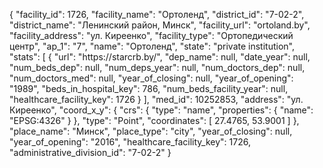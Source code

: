 {
    "facility_id": 1726,
    "facility_name": "Ортоленд",
    "district_id": "7-02-2",
    "district_name": "Ленинский район, Минск",
    "facility_url": "ortoland.by",
    "facility_address": "ул. Киреенко",
    "facility_type": "Ортопедический центр",
    "ap_1": "7",
    "name": "Ортоленд",
    "state": "private institution",
    "stats": [
        {
            "url": "https:\/\/starcrb.by\/",
            "dep_name": null,
            "date_year": null,
            "num_beds_dep": null,
            "num_deps_year": null,
            "num_doctors_dep": null,
            "num_doctors_med": null,
            "year_of_closing": null,
            "year_of_opening": "1989",
            "beds_in_hospital_key": 786,
            "num_beds_facility_year": null,
            "healthcare_facility_key": 1726
        }
    ],
    "med_id": 10252853,
    "address": "ул. Киреенко",
    "coord_x_y": {
        "crs": {
            "type": "name",
            "properties": {
                "name": "EPSG:4326"
            }
        },
        "type": "Point",
        "coordinates": [
            27.4765,
            53.9001
        ]
    },
    "place_name": "Минск",
    "place_type": "city",
    "year_of_closing": null,
    "year_of_opening": "2016",
    "healthcare_facility_key": 1726,
    "administrative_division_id": "7-02-2"
}